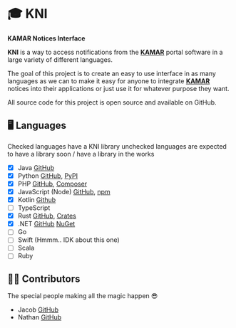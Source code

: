 # 🎓 KNI
**KAMAR Notices Interface**

**KNI** is a way to access notifications from the **[KAMAR](https://kamar.nz)** portal software in a large variety of different languages.

The goal of this project is to create an easy to use interface in as many languages as we can to make it easy for anyone to integrate **[KAMAR](https://kamar.nz)** notices into their applications or just use it for whatever purpose they want.

All source code for this project is open source and available on GitHub.

## 🖥 Languages 
Checked languages have a KNI library unchecked languages are expected to have a library soon / have a library in the works
- [x] Java [GitHub](https://github.com/jacobtread/KNI-J)
- [x] Python [GitHub](https://github.com/jacobtread/KNI-Py), [PyPI](https://pypi.org/project/knij/)
- [x] PHP [GitHub](https://github.com/jacobtread/KNI-PHP),  [Composer](https://packagist.org/packages/jacobtread/kni)
- [x] JavaScript (Node) [GitHub](https://github.com/jacobtread/KNI-JS), [npm](https://www.npmjs.com/package/kni-js)
- [x] Kotlin [Github](https://github.com/jacobtread/KNI-Kt)
- [ ] TypeScript
- [x] Rust [GitHub](https://github.com/laspruca/kni-rs), [Crates](https://crates.io/crates/kni-rs)
- [x] .NET [GitHub](https://github.com/laspruca/knidotnet) [NuGet](https://www.nuget.org/packages/LaSpruca.KNIDotNet/)
- [ ] Go
- [ ] Swift (Hmmm.. IDK about this one)
- [ ] Scala
- [ ] Ruby

## 🕵️‍♂️ Contributors
The special people making all the magic happen 😎
- Jacob  [GitHub](https://github.com/jacobtread)
- Nathan [GitHub](https://github.com/laspruca)
